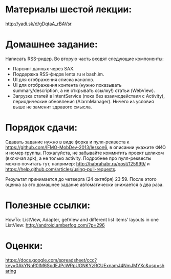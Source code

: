 Материалы шестой лекции:
=======
http://yadi.sk/d/gDqtaA_rBAVsr

Домашнее задание:
=======
Написать RSS-ридер. Во вторую часть входят следующие компоненты:
- Парсинг данных через SAX.
- Поддержка RSS-фидов lenta.ru и bash.im.
- UI для отображения списка каналов.
- UI для отображения контента (нужно показывать summary/description, а не открывать ссылку!) статьи (WebView).
- Загрузка статей в IntentService (пока без взаимодействия с Activity), периодические обновления (AlarmManager).
Ничего из условия выше не заменит здравого смысла.

Порядок сдачи:
=======
Сдавать задание нужно в виде форка и пулл-реквеста к https://github.com/IFMO-MobDev-2013/lesson6, в описании укажите ФИО и номер группы.
Пожалуйста, не забывайте коммитить проект целиком (включая apk), а не только activity.
Подробнее про пулл-реквесты можно почитать тут, например: http://habrahabr.ru/post/125999/ и https://help.github.com/articles/using-pull-requests.

Результат принимается до четверга (24 октября) 23:59. После этого оценка за это домашнее задание автоматически снижается в два раза.

Полезные ссылки:
=======
HowTo: ListView, Adapter, getView and different list items’ layouts in one ListView: http://android.amberfog.com/?p=296

Оценки:
=======
https://docs.google.com/spreadsheet/ccc?key=0AkYNnR0IM6SpdEJPcWRpUGNKYzRCUExnamJ4NmJMYXc&usp=sharing
